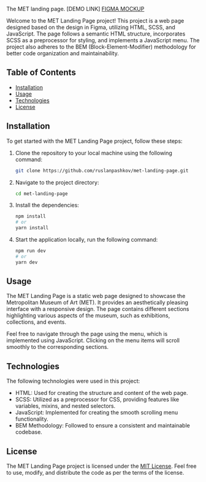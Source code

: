 The MET landing page.
[DEMO LINK]
[FIGMA MOCKUP](https://www.figma.com/file/lSR1m42L9YwzQwzzxKwHpw/THE-MET)

Welcome to the MET Landing Page project! This project is a web page designed based on the design in Figma, utilizing HTML, SCSS, and JavaScript. The page follows a semantic HTML structure, incorporates SCSS as a preprocessor for styling, and implements a JavaScript menu. The project also adheres to the BEM (Block-Element-Modifier) methodology for better code organization and maintainability.

## Table of Contents

- [Installation](#installation)
- [Usage](#usage)
- [Technologies](#technologies)
- [License](#license)

## Installation

To get started with the MET Landing Page project, follow these steps:

1. Clone the repository to your local machine using the following command:

   ```bash
   git clone https://github.com/ruslanpashkov/met-landing-page.git
   ```

2. Navigate to the project directory:

   ```bash
   cd met-landing-page
   ```

3. Install the dependencies:

   ```bash
   npm install
   # or
   yarn install
   ```

4. Start the application locally, run the following command:

   ```bash
   npm run dev
   # or
   yarn dev
   ```

## Usage

The MET Landing Page is a static web page designed to showcase the Metropolitan Museum of Art (MET). It provides an aesthetically pleasing interface with a responsive design. The page contains different sections highlighting various aspects of the museum, such as exhibitions, collections, and events.

Feel free to navigate through the page using the menu, which is implemented using JavaScript. Clicking on the menu items will scroll smoothly to the corresponding sections.

## Technologies

The following technologies were used in this project:

- HTML: Used for creating the structure and content of the web page.
- SCSS: Utilized as a preprocessor for CSS, providing features like variables, mixins, and nested selectors.
- JavaScript: Implemented for creating the smooth scrolling menu functionality.
- BEM Methodology: Followed to ensure a consistent and maintainable codebase.

## License

The MET Landing Page project is licensed under the [MIT License](https://opensource.org/licenses/MIT). Feel free to use, modify, and distribute the code as per the terms of the license.
